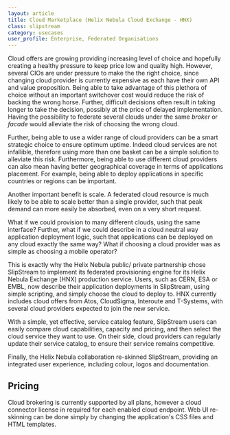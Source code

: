 ```yaml
---
layout: article
title: Cloud Marketplace (Helix Nebula Cloud Exchange - HNX)
class: slipstream
category: usecases
user_profile: Enterprise, Federated Organisations
---
```


Cloud offers are growing providing increasing level of choice and hopefully creating a healthy pressure to keep price low and quality high.
However, several CIOs are under pressure to make the the right choice, since changing cloud provider is currently expensive as each have their own API and value proposition.
Being able to take advantage of this plethora of choice without an important switchover cost would reduce the risk of backing the wrong horse. Further, difficult decisions
often result in taking longer to take the decision, possibly at the price of delayed implementation. Having the possibility to federate several clouds under the same
*broker* or *facade* would alleviate the risk of choosing the wrong cloud.

Further, being able to use a wider range of cloud providers can be a smart strategic choice to ensure optimum uptime. Indeed cloud services are not infallible, therefore using
more than one basket can be a simple solution to alleviate this risk. Furthermore, being able to use different cloud providers can also mean having better geographical coverage
in terms of applications placement. For example, being able to deploy applications in specific countries or regions can be important.

Another important benefit is scale. A federated cloud resource is much likely to be able to scale better than a single provider, such that peak demand can more easily
be absorbed, even on a very short request.

What if we could provision to many different clouds, using the same interface? Further, what if we could describe in a cloud neutral way application deployment logic, such that
applications can be deployed on any cloud exactly the same way? What if choosing a cloud provider was as simple as choosing a mobile operator?

This is exactly why the Helix Nebula public/ private partnership chose SlipStream to implement its federated provisioning engine for its Helix Nebula Exchange (HNX) production
service. Users, such as CERN, ESA or EMBL, now describe their application deployments in SlipStream, using simple scripting, and simply choose the cloud to deploy to. HNX
currently includes cloud offers from Atos, CloudSigma, Interoute and T-Systems, with several cloud providers expected to join the new service.

With a simple, yet effective, service catalog feature, SlipStream users can easily compare cloud capabilities, capacity and pricing, and then select the cloud service
they want to use. On their side, cloud providers can regularly update their service catalog, to ensure their service remains competitive.     

Finally, the Helix Nebula collaboration re-skinned SlipStream, providing an integrated user experience, including colour, logos and documentation.

Pricing
----

Cloud brokering is currently supported by all plans, however a cloud connector license in required for each enabled cloud endpoint. Web UI re-skinning can be done simply
by changing the application's CSS files and HTML templates.
